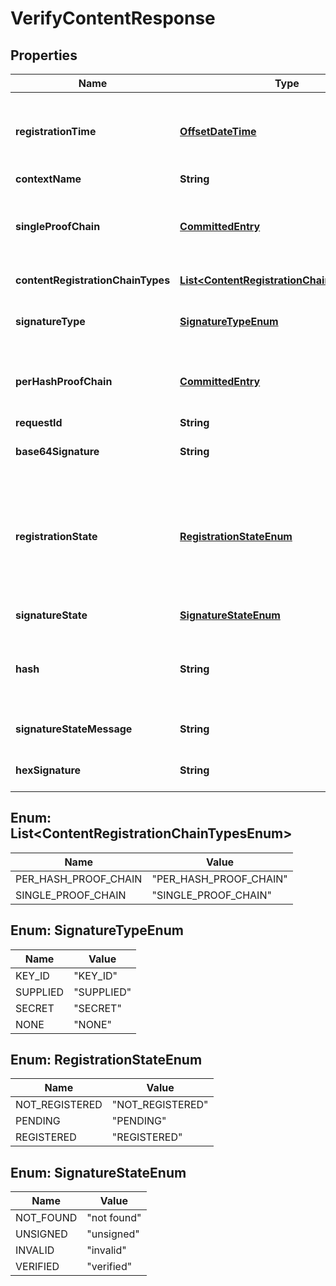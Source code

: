 
# VerifyContentResponse

## Properties
Name | Type | Description | Notes
------------ | ------------- | ------------- | -------------
**registrationTime** | [**OffsetDateTime**](OffsetDateTime.md) | This is the first registration time from the singleProofChain or the perHashProofChain |  [optional]
**contextName** | **String** |  | 
**singleProofChain** | [**CommittedEntry**](CommittedEntry.md) | This is the single proof chain where all hashes are stored in a single chain (if configured) |  [optional]
**contentRegistrationChainTypes** | [**List&lt;ContentRegistrationChainTypesEnum&gt;**](#List&lt;ContentRegistrationChainTypesEnum&gt;) | A set of content registration targets | 
**signatureType** | [**SignatureTypeEnum**](#SignatureTypeEnum) | The signature type from the request or the default from the settings | 
**perHashProofChain** | [**CommittedEntry**](CommittedEntry.md) | This is the proof chain specific for the current hash, so a chain per hash (if configured) |  [optional]
**requestId** | **String** |  |  [optional]
**base64Signature** | **String** | The calculated signature in base64 form | 
**registrationState** | [**RegistrationStateEnum**](#RegistrationStateEnum) | This is the registration state from the singleProofChain or the perHashProofChain. If one of the chains has a registration this will return REGISTERED |  [optional]
**signatureState** | [**SignatureStateEnum**](#SignatureStateEnum) | This is the signature state. |  [optional]
**hash** | **String** | The hash in base64 format that you supplied or that was calculated. This is the actual hash for the content | 
**signatureStateMessage** | **String** | This is a message describing the signature state. |  [optional]
**hexSignature** | **String** | The calculated signature in hex form | 


<a name="List<ContentRegistrationChainTypesEnum>"></a>
## Enum: List&lt;ContentRegistrationChainTypesEnum&gt;
Name | Value
---- | -----
PER_HASH_PROOF_CHAIN | &quot;PER_HASH_PROOF_CHAIN&quot;
SINGLE_PROOF_CHAIN | &quot;SINGLE_PROOF_CHAIN&quot;


<a name="SignatureTypeEnum"></a>
## Enum: SignatureTypeEnum
Name | Value
---- | -----
KEY_ID | &quot;KEY_ID&quot;
SUPPLIED | &quot;SUPPLIED&quot;
SECRET | &quot;SECRET&quot;
NONE | &quot;NONE&quot;


<a name="RegistrationStateEnum"></a>
## Enum: RegistrationStateEnum
Name | Value
---- | -----
NOT_REGISTERED | &quot;NOT_REGISTERED&quot;
PENDING | &quot;PENDING&quot;
REGISTERED | &quot;REGISTERED&quot;


<a name="SignatureStateEnum"></a>
## Enum: SignatureStateEnum
Name | Value
---- | -----
NOT_FOUND | &quot;not found&quot;
UNSIGNED | &quot;unsigned&quot;
INVALID | &quot;invalid&quot;
VERIFIED | &quot;verified&quot;



